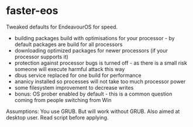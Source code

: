 # faster-eos
Tweaked defaults for EndeavourOS for speed.

* building packages build with optimisations for your processor - by default packages are build for all processors
* downloading optimized packages for newer processors (if your processor supports it)
* protection against processor bugs is turned off - as there is a small risk someone will execute harmful attack this way
* dbus service replaced for one build for performance
* ananicy installed so processes will not take too much processor power
* some filesystem improvement to decrease writes
* bonus: OS prober enabled by default - this is a common question coming from people switching from Win

Assumptions: You use GRUB. But will work without GRUB. Also aimed at desktop user. Read script before applying.
